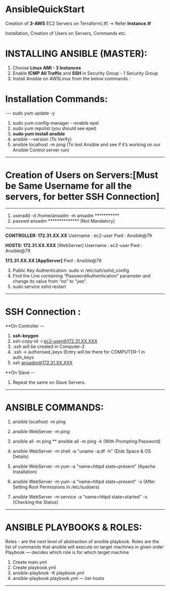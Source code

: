 # AnsibleQuickStart
Creation of **3-AWS** EC2 Servers on Terraform(.tf) -> Refer **Instance.tf**

Installation, Creation of Users on Servers, Commands etc.

# INSTALLING ANSIBLE (MASTER):

1) Choose **Linux AMI - 3 Instances**
2) Enable **ICMP All Traffic** and **SSH** in Security Group - 1 Security Group
3) Install Ansible on AWSLinux from the below commands :

# Installation Commands:

--- sudo yum update -y
1) sudo yum-config-manager --enable epel
2) sudo yum repolist (you should see epel)
3) **sudo yum install ansible**
4) ansible --version (To Verify)
5) ansible localhost -m ping (To test Ansible and see if it’s working on our Ansible Control server run)

----------------------------------------------------------------------------------------

# Creation of Users on Servers:[Must be Same Username for all the servers, for better SSH Connection]
-------------------------------------------------
1) useradd -d /home/ansadm -m ansadm ***********
2) passwd ansadm **************  [Not Mandatory]
-------------------------------------------------
**CONTROLLER: 172.31.XX.XX**
Username : ec2-user
Pwd : Ansible@79

**HOSTS: 172.31.XX.XXX**  [WebServer]
Username : ec2-user
Pwd : Ansible@79

**172.31.XX.XX [AppServer]**
Pwd : Ansible@79

3) Public Key Authentication: sudo vi /etc/ssh/sshd_config
4) Find the Line containing “PasswordAuthentication” parameter and change its value from “no” to “yes“.
5) sudo service sshd restart

----------------------------------------------------------------------------------------

# SSH Connection :

**On Controller --

1) **ssh-keygen**
2) ssh-copy-id -i ec2-user@172.31.XX.XXX
3) .ssh will be created in Computer-2
4) .ssh -> authorised_keys (Entry will be there for COMPUTER-1 in auth_keys
5) ssh ansadm@172.31.XX.XXX

**On Slave --

1) Repeat the same on Slave Servers. 
----------------------------------------------------------------------------------------

# ANSIBLE COMMANDS:

1) ansible localhost -m ping
2) ansible WebServer -m ping
3) ansible all -m ping
** ansible all -m ping -k (With Prompting Password)

4) ansible WebServer -m shell -a "uname -a;df -h" (Disk Space & OS Details)
5) ansible WebServer -m yum -a "name=httpd state=present" (Apache Installation)
6) ansible WebServer -m yum -a "name=httpd state=present" -s (After Setting Root Permissions in /etc/sudoers)
7) ansible WebServer -m service -a "name=httpd state=started" -s (Checking the Status)

----------------------------------------------------------------------------------------

# ANSIBLE PLAYBOOKS & ROLES:
Roles - are the next level of abstraction of ansible playbook. Roles are the list of commands that ansible will execute on target machines in given order
Playbook — decides which role is for which target machine

1) Create main.yml
2) Create playbook.yml
3) ansible-playbook -K playbook.yml
4) ansible-playbook playbook.yml — list-hosts
----------------------------------------------------------------------------------------
